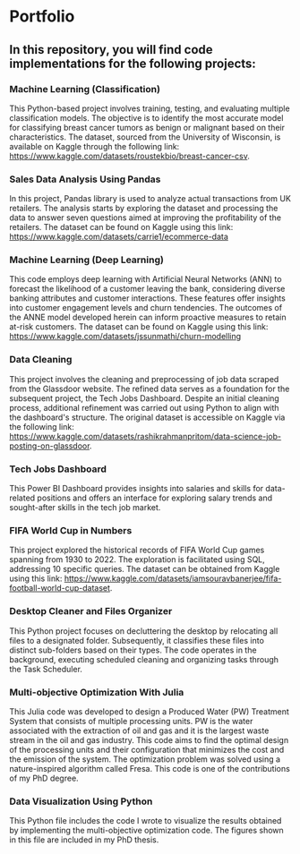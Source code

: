 # Portfolio
## In this repository, you will find code implementations for the following projects:

### Machine Learning (Classification)
This Python-based project involves training, testing, and evaluating multiple classification models. The objective is to identify the most accurate model for classifying breast cancer tumors as benign or malignant based on their characteristics. The dataset, sourced from the University of Wisconsin, is available on Kaggle through the following link: https://www.kaggle.com/datasets/roustekbio/breast-cancer-csv. 

### Sales Data Analysis Using Pandas
In this project, Pandas library is used to analyze actual transactions from UK retailers. The analysis starts by exploring the dataset and processing the data to answer seven questions aimed at improving the profitability of the retailers. The dataset can be found on Kaggle using this link: https://www.kaggle.com/datasets/carrie1/ecommerce-data

### Machine Learning (Deep Learning)
This code employs deep learning with Artificial Neural Networks (ANN) to forecast the likelihood of a customer leaving the bank, considering diverse banking attributes and customer interactions. These features offer insights into customer engagement levels and churn tendencies. The outcomes of the ANNE model developed herein can inform proactive measures to retain at-risk customers. The dataset can be found on Kaggle using this link: https://www.kaggle.com/datasets/jssunmathi/churn-modelling
  
### Data Cleaning
This project involves the cleaning and preprocessing of job data scraped from the Glassdoor website. The refined data serves as a foundation for the subsequent project, the Tech Jobs Dashboard. Despite an initial cleaning process, additional refinement was carried out using Python to align with the dashboard's structure. The original dataset is accessible on Kaggle via the following link: https://www.kaggle.com/datasets/rashikrahmanpritom/data-science-job-posting-on-glassdoor.

### Tech Jobs Dashboard
This Power BI Dashboard provides insights into salaries and skills for data-related positions and offers an interface for exploring salary trends and sought-after skills in the tech job market.

### FIFA World Cup in Numbers
This project explored the historical records of FIFA World Cup games spanning from 1930 to 2022. The exploration is facilitated using SQL, addressing 10 specific queries. The dataset can be obtained from Kaggle using this link: https://www.kaggle.com/datasets/iamsouravbanerjee/fifa-football-world-cup-dataset.

### Desktop Cleaner and Files Organizer
This Python project focuses on decluttering the desktop by relocating all files to a designated folder. Subsequently, it classifies these files into distinct sub-folders based on their types. The code operates in the background, executing scheduled cleaning and organizing tasks through the Task Scheduler.

### Multi-objective Optimization With Julia
This Julia code was developed to design a Produced Water (PW) Treatment System that consists of multiple processing units. PW is the water associated with the extraction of oil and gas and it is the largest waste stream in the oil and gas industry. This code aims to find the optimal design of the processing units and their configuration that minimizes the cost and the emission of the system. The optimization problem was solved using a nature-inspired algorithm called Fresa. This code is one of the contributions of my PhD degree.  


### Data Visualization Using Python 
This Python file includes the code I wrote to visualize the results obtained by implementing the multi-objective optimization code. The figures shown in this file are included in my PhD thesis.  


